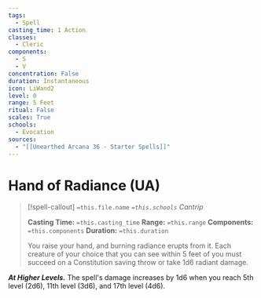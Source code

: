 ```yaml
---
tags:
  - Spell
casting_time: 1 Action
classes:
  - Cleric
components:
  - S
  - V
concentration: False
duration: Instantaneous
icon: LiWand2
level: 0
range: 5 Feet
ritual: False
scales: True
schools:
  - Evocation
sources:
  - "[[Unearthed Arcana 36 - Starter Spells]]"
---
```


# Hand of Radiance (UA)

>[!spell-callout] `=this.file.name`
>*`=this.schools` Cantrip*
>
>**Casting Time:** `=this.casting_time`
>**Range:** `=this.range`
>**Components:** `=this.components`
>**Duration:** `=this.duration`
>
>You raise your hand, and burning radiance erupts from it. Each creature of your choice that you can see within 5 feet of you must succeed on a Constitution saving throw or take 1d6 radiant damage.
>
>
***At Higher Levels.*** The spell's damage increases by 1d6 when you reach 5th level (2d6), 11th level (3d6), and 17th level (4d6).
